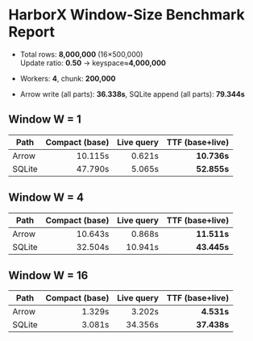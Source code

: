 # HarborX Window-Size Benchmark Report

- Total rows: **8,000,000** (16×500,000)  
  Update ratio: **0.50** → keyspace≈**4,000,000**
- Workers: **4**, chunk: **200,000**

- Arrow write (all parts): **36.338s**, SQLite append (all parts): **79.344s**

## Window W = 1

| Path   | Compact (base) | Live query | TTF (base+live) |
|--------|---------------:|-----------:|----------------:|
| Arrow  |         10.115s|      0.621s|        **10.736s** |
| SQLite |         47.790s|      5.065s|        **52.855s** |

## Window W = 4

| Path   | Compact (base) | Live query | TTF (base+live) |
|--------|---------------:|-----------:|----------------:|
| Arrow  |         10.643s|      0.868s|        **11.511s** |
| SQLite |         32.504s|     10.941s|        **43.445s** |

## Window W = 16

| Path   | Compact (base) | Live query | TTF (base+live) |
|--------|---------------:|-----------:|----------------:|
| Arrow  |          1.329s|      3.202s|         **4.531s** |
| SQLite |          3.081s|     34.356s|        **37.438s** |
